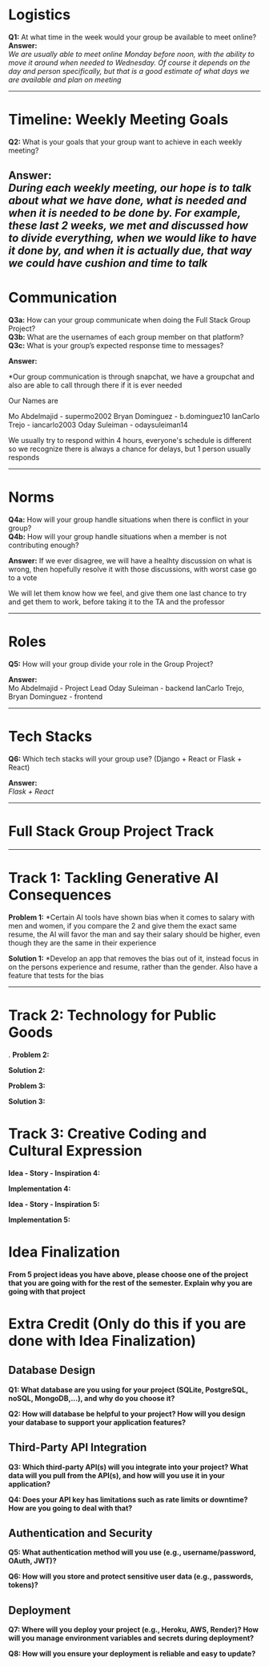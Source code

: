 # Logistics  

**Q1:** At what time in the week would your group be available to meet online?  
**Answer:**  
*We are usually able to meet online Monday before noon, with the ability to move it around when needed to Wednesday. Of course it depends on the day and person specifically, but that is a good estimate of what days we are available and plan on meeting*

---

# Timeline: Weekly Meeting Goals  

**Q2:** What is your goals that your group want to achieve in each weekly meeting?  

**Answer:**  
*During each weekly meeting, our hope is to talk about what we have done, what is needed and when it is needed to be done by. For example, these last 2 weeks, we met and discussed how to divide everything, when we would like to have it done by, and when it is actually due, that way we could have cushion and time to talk*
---

# Communication  

**Q3a:** How can your group communicate when doing the Full Stack Group Project?  
**Q3b:** What are the usernames of each group member on that platform?  
**Q3c:** What is your group’s expected response time to messages?  

**Answer:**  

*Our group communication is through snapchat, we have a groupchat and also are able to call through there if it is ever needed 

Our Names are

Mo Abdelmajid - supermo2002
Bryan Dominguez - b.dominguez10
IanCarlo Trejo - iancarlo2003
Oday Suleiman - odaysuleiman14

We usually try to respond within 4 hours, everyone's schedule is different so we recognize there is always a chance for delays, but 1 person usually responds 

---

# Norms  

**Q4a:** How will your group handle situations when there is conflict in your group?  
**Q4b:** How will your group handle situations when a member is not contributing enough?  

**Answer:** 
If we ever disagree, we will have a healhty discussion on what is wrong, then hopefully resolve it with those discussions, with worst case go to a vote 

We will let them know how we feel, and give them one last chance to try and get them to work, before taking it to the TA and the professor 

---

# Roles  

**Q5:** How will your group divide your role in the Group Project?  

**Answer:**  
Mo Abdelmajid - Project Lead
Oday Suleiman - backend 
IanCarlo Trejo, Bryan Dominguez - frontend 

---

# Tech Stacks

**Q6:** Which tech stacks will your group use? (Django + React or Flask + React)

**Answer:**  
*Flask + React*

---
# Full Stack Group Project Track  
---

# Track 1: Tackling Generative AI Consequences
**Problem 1:** 
*Certain AI tools have shown bias when it comes to salary with men and women, if you compare the 2 and give them the exact same resume, the AI will favor the man and say their salary should be higher, even though they are the same in their experience 


**Solution 1:** 
*Develop an app that removes the bias out of it, instead focus in on the persons experience and resume, rather than the gender. Also have a feature that tests for the bias

---

# Track 2: Technology for Public Goods 
.
**Problem 2:**

**Solution 2:** 

**Problem 3:** 

**Solution 3:**  

# Track 3: Creative Coding and Cultural Expression

**Idea - Story - Inspiration 4:**

**Implementation 4:**

**Idea - Story - Inspiration 5:**

**Implementation 5:**


# Idea Finalization

**From 5 project ideas you have above, please choose one of the project that you are going with for the rest of the semester. Explain why you are going with that project**

# Extra Credit (Only do this if you are done with Idea Finalization)

## Database Design

**Q1: What database are you using for your project (SQLite, PostgreSQL, noSQL, MongoDB,...), and why do you choose it?**

**Q2: How will database be helpful to your project? How will you design your database to support your application features?**

## Third-Party API Integration

**Q3: Which third-party API(s) will you integrate into your project? What data will you pull from the API(s), and how will you use it in your application?**

**Q4: Does your API key has limitations such as rate limits or downtime? How are you going to deal with that?**

## Authentication and Security

**Q5: What authentication method will you use (e.g., username/password, OAuth, JWT)?**

**Q6: How will you store and protect sensitive user data (e.g., passwords, tokens)?**

## Deployment

**Q7: Where will you deploy your project (e.g., Heroku, AWS, Render)? How will you manage environment variables and secrets during deployment?**

**Q8: How will you ensure your deployment is reliable and easy to update?**
